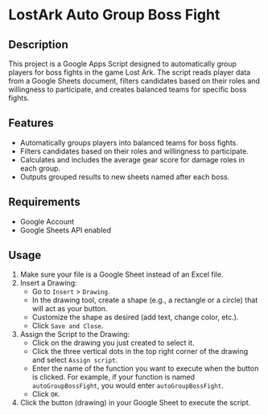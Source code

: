 # LostArk Auto Group Boss Fight

## Description

This project is a Google Apps Script designed to automatically group players for boss fights in the game Lost Ark. The script reads player data from a Google Sheets document, filters candidates based on their roles and willingness to participate, and creates balanced teams for specific boss fights.

## Features

- Automatically groups players into balanced teams for boss fights.
- Filters candidates based on their roles and willingness to participate.
- Calculates and includes the average gear score for damage roles in each group.
- Outputs grouped results to new sheets named after each boss.

## Requirements

- Google Account
- Google Sheets API enabled

## Usage

1. Make sure your file is a Google Sheet instead of an Excel file.
2. Insert a Drawing:
   - Go to `Insert` > `Drawing`.
   - In the drawing tool, create a shape (e.g., a rectangle or a circle) that will act as your button.
   - Customize the shape as desired (add text, change color, etc.).
   - Click `Save and Close`.
3. Assign the Script to the Drawing:
   - Click on the drawing you just created to select it.
   - Click the three vertical dots in the top right corner of the drawing and select `Assign script`.
   - Enter the name of the function you want to execute when the button is clicked. For example, if your function is named `autoGroupBossFight`, you would enter `autoGroupBossFight`.
   - Click `OK`.
4. Click the button (drawing) in your Google Sheet to execute the script.
